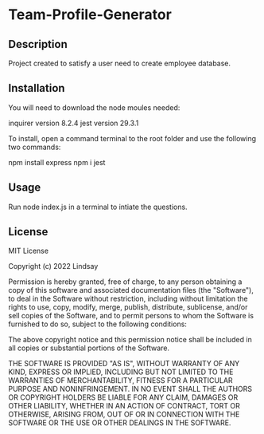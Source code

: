 # Team-Profile-Generator

## Description

Project created to satisfy a user need to create employee database.

## Installation

You will need to download the node moules needed:

inquirer version 8.2.4
jest version 29.3.1

To install, open a command terminal to the root folder and use the following two commands:

npm install express
npm i jest

## Usage

Run node index.js in a terminal to intiate the questions.


## License

MIT License

Copyright (c) 2022 Lindsay

Permission is hereby granted, free of charge, to any person obtaining a copy
of this software and associated documentation files (the "Software"), to deal
in the Software without restriction, including without limitation the rights
to use, copy, modify, merge, publish, distribute, sublicense, and/or sell
copies of the Software, and to permit persons to whom the Software is
furnished to do so, subject to the following conditions:

The above copyright notice and this permission notice shall be included in all
copies or substantial portions of the Software.

THE SOFTWARE IS PROVIDED "AS IS", WITHOUT WARRANTY OF ANY KIND, EXPRESS OR
IMPLIED, INCLUDING BUT NOT LIMITED TO THE WARRANTIES OF MERCHANTABILITY,
FITNESS FOR A PARTICULAR PURPOSE AND NONINFRINGEMENT. IN NO EVENT SHALL THE
AUTHORS OR COPYRIGHT HOLDERS BE LIABLE FOR ANY CLAIM, DAMAGES OR OTHER
LIABILITY, WHETHER IN AN ACTION OF CONTRACT, TORT OR OTHERWISE, ARISING FROM,
OUT OF OR IN CONNECTION WITH THE SOFTWARE OR THE USE OR OTHER DEALINGS IN THE
SOFTWARE.
